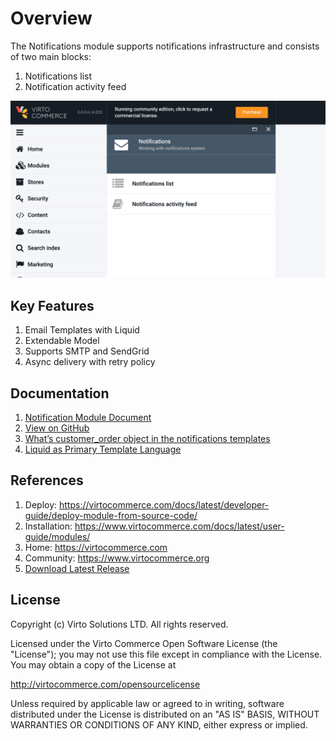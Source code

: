 # Overview

The Notifications module supports notifications infrastructure and consists of two main blocks:

1. Notifications list
1. Notification activity feed

![Notifications module](docs/media/screen-notifications-module.png)

## Key Features

1. Email Templates with Liquid
1. Extendable Model
1. Supports SMTP and SendGrid
1. Async delivery with retry policy

## Documentation

1. [Notification Module Document](/docs/index.md)
1. [View on GitHub](https://github.com/VirtoCommerce/vc-module-notification/tree/dev)
1. [What’s customer_order object in the notifications templates](https://community.virtocommerce.com/t/whats-customer-order-object-in-the-notifications-templates/97)
1. [Liquid as Primary Template Language](https://community.virtocommerce.com/t/liquid-as-primary-template-language/78)

## References

1. Deploy: https://virtocommerce.com/docs/latest/developer-guide/deploy-module-from-source-code/
1. Installation: https://www.virtocommerce.com/docs/latest/user-guide/modules/
1. Home: https://virtocommerce.com
1. Community: https://www.virtocommerce.org
1. [Download Latest Release](https://github.com/VirtoCommerce/vc-module-notification/releases/)

## License

Copyright (c) Virto Solutions LTD.  All rights reserved.

Licensed under the Virto Commerce Open Software License (the "License"); you
may not use this file except in compliance with the License. You may
obtain a copy of the License at

http://virtocommerce.com/opensourcelicense

Unless required by applicable law or agreed to in writing, software
distributed under the License is distributed on an "AS IS" BASIS,
WITHOUT WARRANTIES OR CONDITIONS OF ANY KIND, either express or
implied.